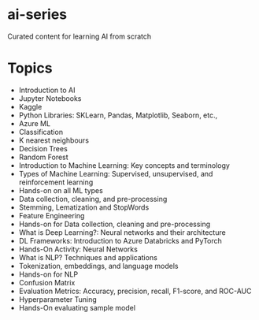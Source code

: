# ai-series
Curated content for learning AI from scratch

# Topics
- Introduction to AI
- Jupyter Notebooks
- Kaggle
- Python Libraries: SKLearn, Pandas, Matplotlib, Seaborn, etc.,
- Azure ML 
- Classification
- K nearest neighbours
- Decision Trees
- Random Forest
- Introduction to Machine Learning: Key concepts and terminology 
- Types of Machine Learning: Supervised, unsupervised, and reinforcement learning 
- Hands-on on all ML types
- Data collection, cleaning, and pre-processing
- Stemming, Lematization and StopWords
- Feature Engineering
- Hands-on for Data collection, cleaning and pre-processing
- What is Deep Learning?: Neural networks and their architecture
- DL Frameworks: Introduction to Azure Databricks and PyTorch
- Hands-On Activity: Neural Networks
- What is NLP? Techniques and applications
- Tokenization, embeddings, and language models
- Hands-on for NLP
- Confusion Matrix
- Evaluation Metrics: Accuracy, precision, recall, F1-score, and ROC-AUC
- Hyperparameter Tuning
- Hands-On evaluating sample model
